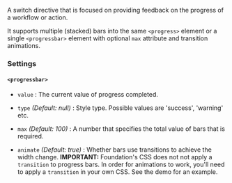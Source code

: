 A switch directive that is focused on providing feedback on the progress of a workflow or action.

It supports multiple (stacked) bars into the same `<progress>` element or a single `<progressbar>` element with optional `max` attribute and transition animations.

### Settings ###

#### `<progressbar>` ####

 * `value` <i class="fa-eye"></i>
 	:
 	The current value of progress completed.

 * `type`
 	_(Default: null)_ :
 	Style type. Possible values are 'success', 'warning' etc.

 * `max`
 	_(Default: 100)_ :
 	A number that specifies the total value of bars that is required.

 * `animate`
 	_(Default: true)_ :
 	Whether bars use transitions to achieve the width change. **IMPORTANT:** Foundation's CSS does not not apply a `transition` to progress bars. In order for animations to work, you'll need to apply a `transition` in your own CSS. See the demo for an example.
